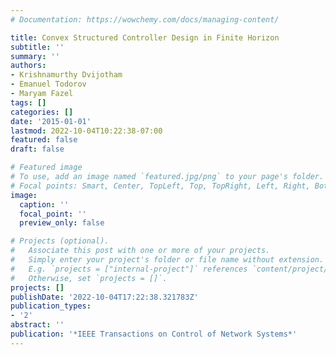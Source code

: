 ```yaml
---
# Documentation: https://wowchemy.com/docs/managing-content/

title: Convex Structured Controller Design in Finite Horizon
subtitle: ''
summary: ''
authors:
- Krishnamurthy Dvijotham
- Emanuel Todorov
- Maryam Fazel
tags: []
categories: []
date: '2015-01-01'
lastmod: 2022-10-04T10:22:38-07:00
featured: false
draft: false

# Featured image
# To use, add an image named `featured.jpg/png` to your page's folder.
# Focal points: Smart, Center, TopLeft, Top, TopRight, Left, Right, BottomLeft, Bottom, BottomRight.
image:
  caption: ''
  focal_point: ''
  preview_only: false

# Projects (optional).
#   Associate this post with one or more of your projects.
#   Simply enter your project's folder or file name without extension.
#   E.g. `projects = ["internal-project"]` references `content/project/deep-learning/index.md`.
#   Otherwise, set `projects = []`.
projects: []
publishDate: '2022-10-04T17:22:38.321783Z'
publication_types:
- '2'
abstract: ''
publication: '*IEEE Transactions on Control of Network Systems*'
---
```

